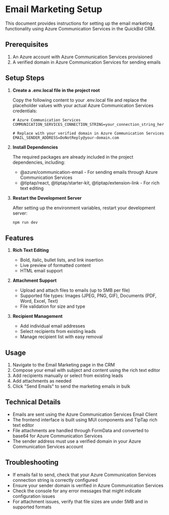 # Email Marketing Setup

This document provides instructions for setting up the email marketing functionality using Azure Communication Services in the QuickBid CRM.

## Prerequisites

1. An Azure account with Azure Communication Services provisioned
2. A verified domain in Azure Communication Services for sending emails

## Setup Steps

1. **Create a .env.local file in the project root**

   Copy the following content to your .env.local file and replace the placeholder values with your actual Azure Communication Services credentials:

   ```
   # Azure Communication Services
   COMMUNICATION_SERVICES_CONNECTION_STRING=your_connection_string_here

   # Replace with your verified domain in Azure Communication Services
   EMAIL_SENDER_ADDRESS=DoNotReply@your-domain.com
   ```

2. **Install Dependencies**

   The required packages are already included in the project dependencies, including:
   
   - @azure/communication-email - For sending emails through Azure Communication Services
   - @tiptap/react, @tiptap/starter-kit, @tiptap/extension-link - For rich text editing

3. **Restart the Development Server**

   After setting up the environment variables, restart your development server:

   ```bash
   npm run dev
   ```

## Features

1. **Rich Text Editing**
   - Bold, italic, bullet lists, and link insertion
   - Live preview of formatted content
   - HTML email support

2. **Attachment Support**
   - Upload and attach files to emails (up to 5MB per file)
   - Supported file types: Images (JPEG, PNG, GIF), Documents (PDF, Word, Excel, Text)
   - File validation for size and type

3. **Recipient Management**
   - Add individual email addresses
   - Select recipients from existing leads
   - Manage recipient list with easy removal

## Usage

1. Navigate to the Email Marketing page in the CRM
2. Compose your email with subject and content using the rich text editor
3. Add recipients manually or select from existing leads
4. Add attachments as needed
5. Click "Send Emails" to send the marketing emails in bulk

## Technical Details

- Emails are sent using the Azure Communication Services Email Client
- The frontend interface is built using MUI components and TipTap rich text editor
- File attachments are handled through FormData and converted to base64 for Azure Communication Services
- The sender address must use a verified domain in your Azure Communication Services account

## Troubleshooting

- If emails fail to send, check that your Azure Communication Services connection string is correctly configured
- Ensure your sender domain is verified in Azure Communication Services
- Check the console for any error messages that might indicate configuration issues
- For attachment issues, verify that file sizes are under 5MB and in supported formats 